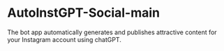 # AutoInstGPT-Social-main
The bot app automatically generates and publishes attractive content for your Instagram account using chatGPT.
